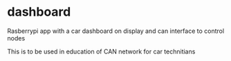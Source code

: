 # dashboard
Rasberrypi app with a car dashboard on display and can interface to control nodes 

This is to be used in education of CAN network for car technitians 
